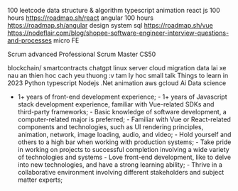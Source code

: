 100 leetcode
data structure & algorithm
typescript
animation
react js 100 hours https://roadmap.sh/react
angular 100 hours https://roadmap.sh/angular
design system
sql
https://roadmap.sh/vue
https://nodeflair.com/blog/shopee-software-engineer-interview-questions-and-processes
micro FE

Scrum advanced
Professional Scrum Master
CS50

blockchain/ smartcontracts
chatgpt
linux server
cloud
migration data
lai xe
nau an
thien
hoc cach yeu thuong :v
tam ly hoc
small talk
Things to learn in 2023
Python
typescript
Nodejs
.Net
animation
aws
gcloud
Ai
Data science


- 1+ years of front-end development experience; - 1+ years of Javascript stack development experience, familiar with Vue-related SDKs and third-party frameworks; - Basic knowledge of software development, a computer-related major is preferred; - Familiar with Vue or React-related components and technologies, such as UI rendering principles, animation, network, image loading, audio, and video; - Hold yourself and others to a high bar when working with production systems; - Take pride in working on projects to successful completion involving a wide variety of technologies and systems - Love front-end development, like to delve into new technologies, and have a strong learning ability; - Thrive in a collaborative environment involving different stakeholders and subject matter experts;